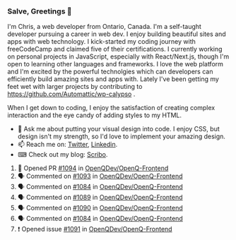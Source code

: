 ### Salve, Greetings 👋

I'm Chris, a web developer from Ontario, Canada. I'm a self-taught developer pursuing a career in web dev. I enjoy building beautiful sites and apps with web technology.
I kick-started my coding journey with freeCodeCamp and claimed five of their certifications.  I currently working on personal projects in JavaScript, especially with React/Next.js, though I'm open to learning other languages and frameworks. I love the web platform and I'm excited by the powerful technolgies which can developers can efficiently build amazing sites and apps with. Lately I've been getting my feet wet with larger projects by contributing to https://github.com/Automattic/wp-calypso .

When I get down to coding, I enjoy the satisfaction of creating complex interaction and the eye candy of adding styles to my HTML. 

- 💬 Ask me about putting your visual design into code. I enjoy CSS, but design isn't my strength, so I'd love to implement your amazing design.
- 📫 Reach me on: [Twitter](https://twitter.com/Christo28120856), [Linkedin](https://www.linkedin.com/in/christopher-stevers-07b9a5204/).
- ⌨ Check out my blog: [Scribo](https://christopherstevers.cf).
<!--
**Christopher-Stevers/Christopher-Stevers** is a ✨ _special_ ✨ repository because its `README.md` (this file) appears on your GitHub profile.

Here are some ideas to get you started:

- 🔭 I’m currently working on ...
- 🌱 I’m currently learning ...
- 👯 I’m looking to collaborate on ...
- 🤔 I’m looking for help with ...
- 😄 Pronouns: ...
- ⚡ Fun fact: ...
-->

<!--START_SECTION:activity-->
1. 💪 Opened PR [#1094](https://github.com/OpenQDev/OpenQ-Frontend/pull/1094) in [OpenQDev/OpenQ-Frontend](https://github.com/OpenQDev/OpenQ-Frontend)
2. 🗣 Commented on [#1093](https://github.com/OpenQDev/OpenQ-Frontend/issues/1093) in [OpenQDev/OpenQ-Frontend](https://github.com/OpenQDev/OpenQ-Frontend)
3. 🗣 Commented on [#1084](https://github.com/OpenQDev/OpenQ-Frontend/issues/1084) in [OpenQDev/OpenQ-Frontend](https://github.com/OpenQDev/OpenQ-Frontend)
4. 🗣 Commented on [#1089](https://github.com/OpenQDev/OpenQ-Frontend/issues/1089) in [OpenQDev/OpenQ-Frontend](https://github.com/OpenQDev/OpenQ-Frontend)
5. 🗣 Commented on [#1090](https://github.com/OpenQDev/OpenQ-Frontend/issues/1090) in [OpenQDev/OpenQ-Frontend](https://github.com/OpenQDev/OpenQ-Frontend)
6. 🗣 Commented on [#1084](https://github.com/OpenQDev/OpenQ-Frontend/issues/1084) in [OpenQDev/OpenQ-Frontend](https://github.com/OpenQDev/OpenQ-Frontend)
7. ❗️ Opened issue [#1091](https://github.com/OpenQDev/OpenQ-Frontend/issues/1091) in [OpenQDev/OpenQ-Frontend](https://github.com/OpenQDev/OpenQ-Frontend)
<!--END_SECTION:activity-->

